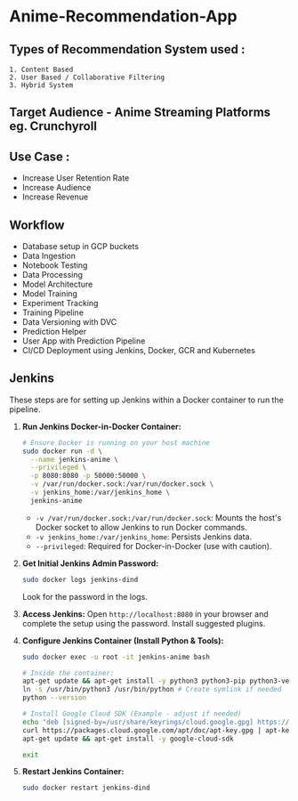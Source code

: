 # Anime-Recommendation-App

## Types of Recommendation System used : 
    1. Content Based
    2. User Based / Collaborative Filtering
    3. Hybrid System

## Target Audience - Anime Streaming Platforms eg. Crunchyroll

## Use Case :

- Increase User Retention Rate
- Increase Audience
- Increase Revenue

## Workflow

- Database setup in GCP buckets
- Data Ingestion
- Notebook Testing
- Data Processing
- Model Architecture
- Model Training
- Experiment Tracking
- Training Pipeline
- Data Versioning with DVC
- Prediction Helper
- User App with Prediction Pipeline
- CI/CD Deployment using Jenkins, Docker, GCR and Kubernetes

## Jenkins

These steps are for setting up Jenkins within a Docker container to run the pipeline.

1.  **Run Jenkins Docker-in-Docker Container:**
    ```bash
    # Ensure Docker is running on your host machine
    sudo docker run -d \
      --name jenkins-anime \
      --privileged \
      -p 8080:8080 -p 50000:50000 \
      -v /var/run/docker.sock:/var/run/docker.sock \
      -v jenkins_home:/var/jenkins_home \
      jenkins-anime
    ```
    *   `-v /var/run/docker.sock:/var/run/docker.sock`: Mounts the host's Docker socket to allow Jenkins to run Docker commands.
    *   `-v jenkins_home:/var/jenkins_home`: Persists Jenkins data.
    *   `--privileged`: Required for Docker-in-Docker (use with caution).

2.  **Get Initial Jenkins Admin Password:**
    ```bash
    sudo docker logs jenkins-dind
    ```
    Look for the password in the logs.

3.  **Access Jenkins:** Open `http://localhost:8080` in your browser and complete the setup using the password. Install suggested plugins.

4.  **Configure Jenkins Container (Install Python & Tools):**
    ```bash
    sudo docker exec -u root -it jenkins-anime bash

    # Inside the container:
    apt-get update && apt-get install -y python3 python3-pip python3-venv git curl gnupg
    ln -s /usr/bin/python3 /usr/bin/python # Create symlink if needed
    python --version

    # Install Google Cloud SDK (Example - adjust if needed)
    echo "deb [signed-by=/usr/share/keyrings/cloud.google.gpg] https://packages.cloud.google.com/apt cloud-sdk main" | tee -a /etc/apt/sources.list.d/google-cloud-sdk.list
    curl https://packages.cloud.google.com/apt/doc/apt-key.gpg | apt-key --keyring /usr/share/keyrings/cloud.google.gpg add -
    apt-get update && apt-get install -y google-cloud-sdk

    exit
    ```

5.  **Restart Jenkins Container:**
    ```bash
    sudo docker restart jenkins-dind
    ```
